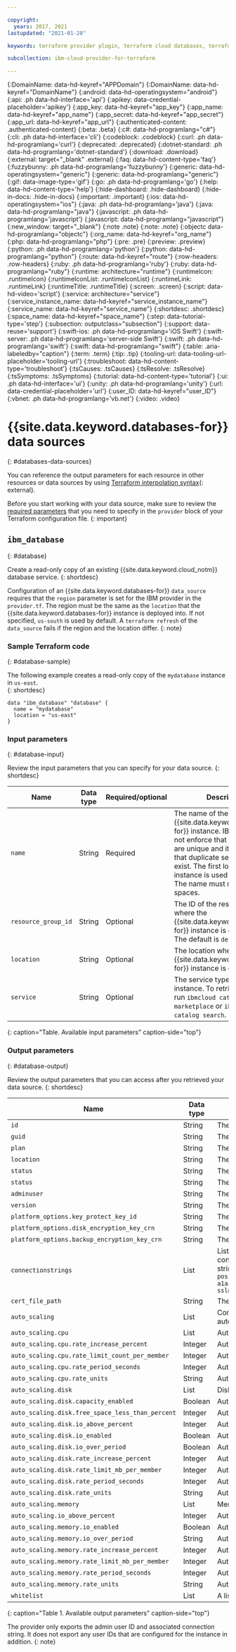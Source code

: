 ```yaml
---

copyright:
  years: 2017, 2021
lastupdated: "2021-01-28"

keywords: terraform provider plugin, terraform cloud databases, terraform databases, terraform postgres, terraform mysql, terraform compose

subcollection: ibm-cloud-provider-for-terraform

---
```


{:DomainName: data-hd-keyref="APPDomain"}
{:DomainName: data-hd-keyref="DomainName"}
{:android: data-hd-operatingsystem="android"}
{:api: .ph data-hd-interface='api'}
{:apikey: data-credential-placeholder='apikey'}
{:app_key: data-hd-keyref="app_key"}
{:app_name: data-hd-keyref="app_name"}
{:app_secret: data-hd-keyref="app_secret"}
{:app_url: data-hd-keyref="app_url"}
{:authenticated-content: .authenticated-content}
{:beta: .beta}
{:c#: data-hd-programlang="c#"}
{:cli: .ph data-hd-interface='cli'}
{:codeblock: .codeblock}
{:curl: .ph data-hd-programlang='curl'}
{:deprecated: .deprecated}
{:dotnet-standard: .ph data-hd-programlang='dotnet-standard'}
{:download: .download}
{:external: target="_blank" .external}
{:faq: data-hd-content-type='faq'}
{:fuzzybunny: .ph data-hd-programlang='fuzzybunny'}
{:generic: data-hd-operatingsystem="generic"}
{:generic: data-hd-programlang="generic"}
{:gif: data-image-type='gif'}
{:go: .ph data-hd-programlang='go'}
{:help: data-hd-content-type='help'}
{:hide-dashboard: .hide-dashboard}
{:hide-in-docs: .hide-in-docs}
{:important: .important}
{:ios: data-hd-operatingsystem="ios"}
{:java: .ph data-hd-programlang='java'}
{:java: data-hd-programlang="java"}
{:javascript: .ph data-hd-programlang='javascript'}
{:javascript: data-hd-programlang="javascript"}
{:new_window: target="_blank"}
{:note .note}
{:note: .note}
{:objectc data-hd-programlang="objectc"}
{:org_name: data-hd-keyref="org_name"}
{:php: data-hd-programlang="php"}
{:pre: .pre}
{:preview: .preview}
{:python: .ph data-hd-programlang='python'}
{:python: data-hd-programlang="python"}
{:route: data-hd-keyref="route"}
{:row-headers: .row-headers}
{:ruby: .ph data-hd-programlang='ruby'}
{:ruby: data-hd-programlang="ruby"}
{:runtime: architecture="runtime"}
{:runtimeIcon: .runtimeIcon}
{:runtimeIconList: .runtimeIconList}
{:runtimeLink: .runtimeLink}
{:runtimeTitle: .runtimeTitle}
{:screen: .screen}
{:script: data-hd-video='script'}
{:service: architecture="service"}
{:service_instance_name: data-hd-keyref="service_instance_name"}
{:service_name: data-hd-keyref="service_name"}
{:shortdesc: .shortdesc}
{:space_name: data-hd-keyref="space_name"}
{:step: data-tutorial-type='step'}
{:subsection: outputclass="subsection"}
{:support: data-reuse='support'}
{:swift-ios: .ph data-hd-programlang='iOS Swift'}
{:swift-server: .ph data-hd-programlang='server-side Swift'}
{:swift: .ph data-hd-programlang='swift'}
{:swift: data-hd-programlang="swift"}
{:table: .aria-labeledby="caption"}
{:term: .term}
{:tip: .tip}
{:tooling-url: data-tooling-url-placeholder='tooling-url'}
{:troubleshoot: data-hd-content-type='troubleshoot'}
{:tsCauses: .tsCauses}
{:tsResolve: .tsResolve}
{:tsSymptoms: .tsSymptoms}
{:tutorial: data-hd-content-type='tutorial'}
{:ui: .ph data-hd-interface='ui'}
{:unity: .ph data-hd-programlang='unity'}
{:url: data-credential-placeholder='url'}
{:user_ID: data-hd-keyref="user_ID"}
{:vbnet: .ph data-hd-programlang='vb.net'}
{:video: .video}



# {{site.data.keyword.databases-for}} data sources 
{: #databases-data-sources}

You can reference the output parameters for each resource in other resources or data sources by using [Terraform interpolation syntax](https://www.terraform.io/docs/configuration-0-11/interpolation.html){: external}. 

Before you start working with your data source, make sure to review the [required parameters](/docs/ibm-cloud-provider-for-terraform?topic=ibm-cloud-provider-for-terraform-provider-reference#required-parameters) that you need to specify in the `provider` block of your Terraform configuration file. 
{: important}

## `ibm_database`
{: #database}

Create a read-only copy of an existing {{site.data.keyword.cloud_notm}} database service. 
{: shortdesc}

Configuration of an {{site.data.keyword.databases-for}} `data_source` requires that the `region` parameter is set for the IBM provider in the `provider.tf`. The region must be the same as the `location` that the {{site.data.keyword.databases-for}} instance is deployed into. If not specified, `us-south` is used by default. A `terraform refresh` of the `data_source` fails if the region and the location differ.
{: note}

### Sample Terraform code
{: #database-sample}

The following example creates a read-only copy of the `mydatabase` instance in `us-east`.  
{: shortdesc}

```
data "ibm_database" "database" {
  name = "mydatabase"
  location = "us-east"
}
```

### Input parameters
{: #database-input}

Review the input parameters that you can specify for your data source. 
{: shortdesc}

|Name|Data type|Required/optional|Description|
|----|-----------|------|--------|
|`name`|String|Required|The name of the {{site.data.keyword.databases-for}} instance. IBM Cloud does not enforce that service names are unique and it is possible that duplicate service names exist. The first located service instance is used by Terraform. The name must not include spaces.|
| `resource_group_id`| String | Optional | The ID of the resource group where the {{site.data.keyword.databases-for}} instance is deployed into. The default is `default`. |
|`location` | String | Optional | The location where the {{site.data.keyword.databases-for}} instance is deployed into. |
|`service` | String | Optional| The service type of the instance. To retrieve this value, run `ibmcloud catalog service-marketplace` or `ibmcloud catalog search`.  |
{: caption="Table. Available input parameters" caption-side="top"}


### Output parameters
{: #database-output}

Review the output parameters that you can access after you retrieved your data source. 
{: shortdesc}

|Name|Data type|Description|
|----|-----------|----------|
|`id`|String|The CRN of the {{site.data.keyword.databases-for}} instance.  |
|`guid`|String|The unique identifier of the {{site.data.keyword.databases-for}} instance.|
|`plan`|String| The service plan of the {{site.data.keyword.databases-for}} instance.|
|`location`|String| The location where the {{site.data.keyword.databases-for}} instance is deployed into. |
|`status`|String| The status of the {{site.data.keyword.databases-for}} instance. |
|`status`|String| The status of resource instance.|
|`adminuser`|String| The user ID of the default administration user for the database, such as `admin` or `root`. |
|`version`|String|The database version.|
|`platform_options.key_protect_key_id`| String | The CRN of key protect key. |
|`platform_options.disk_encryption_key_crn`| String | The CRN of disk encryption key. |
|`platform_options.backup_encryption_key_crn`| String | The CRN of backup encryption key. |
|`connectionstrings` |List| List of connection strings by userid for the database. For information about how to use connection strings, see the [documentation](/docs/databases-for-postgresql?topic=databases-for-postgresql-connection-strings). The results are returned in pairs of the userid and string: `connectionstrings.1.name = admin connectionstrings.1.string = postgres://admin:$PASSWORD@12345aa1-1111-1111-a1aa-a1aaa11aa1a1.a1a1a111a1a11a1a111a111a1a111a111.databases.appdomain.cloud:32554/ibmclouddb?sslmode=verify-full`|
|`cert_file_path`|String| The absolute path to certificate PEM file.|
|`auto_scaling`|List|Configure rules to allow your database to automatically increase its resources. Single block of autoscaling is allowed at once.|
|`auto_scaling.cpu`|List|Autoscaling CPU.|
|`auto_scaling.cpu.rate_increase_percent`|Integer|Auto scaling rate in increase percent.|
|`auto_scaling.cpu.rate_limit_count_per_member`|Integer|Auto scaling rate limit in count per number.|
|`auto_scaling.cpu.rate_period_seconds`|Integer|Auto scaling rate in period seconds.|
|`auto_scaling.cpu.rate_units`|String|Auto scaling rate in units.|
|`auto_scaling.disk`|List|Disk auto scaling.|
|`auto_scaling.disk.capacity_enabled`|Boolean|Auto scaling scalar enables or disables the scalar capacity.|
|`auto_scaling.disk.free_space_less_than_percent`|Integer|Auto scaling scalar capacity free space less than percent.|
|`auto_scaling.disk.io_above_percent`|Integer|Auto scaling scalar I/O utilization above percent.|
|`auto_scaling.disk.io_enabled`|Boolean|Auto scaling scalar I/O utilization enabled.|
|`auto_scaling.disk.io_over_period`|Boolean|Auto scaling scalar I/O utilization over period.|
|`auto_scaling.disk.rate_increase_percent`|Integer|Auto scaling rate increase percent.|
|`auto_scaling.disk.rate_limit_mb_per_member`|Integer|Auto scaling rate limit in megabytes per member.|
|`auto_scaling.disk.rate_period_seconds`|Integer|Auto scaling rate period in seconds.|
|`auto_scaling.disk.rate_units`|String|Auto scaling rate in units.|
|`auto_scaling.memory`|List|Memory Auto Scaling.|
|`auto_scaling.io_above_percent`|Integer|Auto scaling scalar I/O utilization above percent.|
|`auto_scaling.memory.io_enabled`|Boolean|Auto scaling scalar I/O utilization enabled.|
|`auto_scaling.memory.io_over_period`|String|Auto scaling scalar I/O utilization over period.|
|`auto_scaling.memory.rate_increase_percent`|Integer|Auto scaling rate in increase percent.|
|`auto_scaling.memory.rate_limit_mb_per_member`|Integer|Auto scaling rate limit in megabytes per member.|
|`auto_scaling.memory.rate_period_seconds`|Integer|Auto scaling rate period in seconds.|
|`auto_scaling.memory.rate_units`|String|Auto scaling rate in units.|
|`whitelist`|List| A list of allowed IP addresses or ranges.|
{: caption="Table 1. Available output parameters" caption-side="top"}

The provider only exports the admin user ID and associated connection string. It does not export any user IDs that are configured for the instance in addition. 
{: note}
